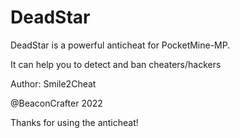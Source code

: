 # DeadStar

DeadStar is a powerful anticheat for PocketMine-MP.

It can help you to detect and ban cheaters/hackers

Author: Smile2Cheat

@BeaconCrafter 2022

Thanks for using the anticheat!
